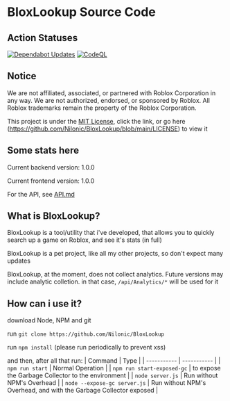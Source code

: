 # BloxLookup Source Code

## Action Statuses
[![Dependabot Updates](https://github.com/Nilonic/BloxLookup/actions/workflows/dependabot/dependabot-updates/badge.svg)](https://github.com/Nilonic/BloxLookup/actions/workflows/dependabot/dependabot-updates)
[![CodeQL](https://github.com/Nilonic/BloxLookup/actions/workflows/github-code-scanning/codeql/badge.svg)](https://github.com/Nilonic/BloxLookup/actions/workflows/github-code-scanning/codeql)

## Notice
We are not affiliated, associated, or partnered with Roblox Corporation in any way. We are not authorized, endorsed, or sponsored by Roblox. All Roblox trademarks remain the property of the Roblox Corporation.

This project is under the [MIT License](LICENSE), click the link, or go here (https://github.com/Nilonic/BloxLookup/blob/main/LICENSE) to view it

## Some stats here
Current backend version: 1.0.0

Current frontend version: 1.0.0

For the API, see [API.md](API.md)

## What is BloxLookup?
BloxLookup is a tool/utility that i've developed, that allows you to quickly search up a game on Roblox, and see it's stats (in full)

BloxLookup is a pet project, like all my other projects, so don't expect many updates

BloxLookup, at the moment, does not collect analytics. Future versions may include analytic colletion. in that case, `/api/Analytics/*` will be used for it

## How can i use it?
download Node, NPM and git

run `git clone https://github.com/Nilonic/BloxLookup`

run `npm install` (please run periodically to prevent xss) 

and then, after all that run: 
| Command | Type |
| ----------- | ----------- |
| `npm run start` | Normal Operation |
| `npm run start-exposed-gc` | to expose the Garbage Collector to the environment |
| `node server.js` | Run without NPM's Overhead |
| `node --expose-gc server.js` | Run without NPM's Overhead, and with the Garbage Collector exposed |
